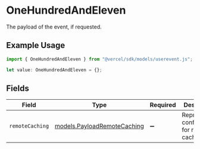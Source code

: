 # OneHundredAndEleven

The payload of the event, if requested.

## Example Usage

```typescript
import { OneHundredAndEleven } from "@vercel/sdk/models/userevent.js";

let value: OneHundredAndEleven = {};
```

## Fields

| Field                                                            | Type                                                             | Required                                                         | Description                                                      |
| ---------------------------------------------------------------- | ---------------------------------------------------------------- | ---------------------------------------------------------------- | ---------------------------------------------------------------- |
| `remoteCaching`                                                  | [models.PayloadRemoteCaching](../models/payloadremotecaching.md) | :heavy_minus_sign:                                               | Represents configuration for remote caching                      |
